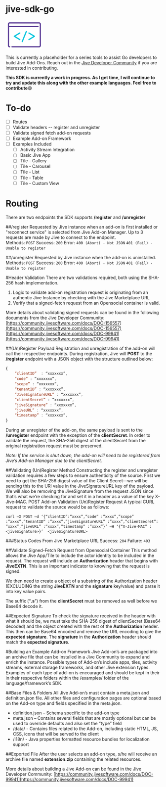 # jive-sdk-go
![Alt](/dev_logo.png "Jive Developer Logo")

This is currently a placeholder for a series tools to assist Go developers to build Jive Add-Ons. Reach out in the [Jive Developer Community](community.jivesoftware.com/community/developer) if you are interested in contributing.

**This SDK is currently a work in progress.  As I get time, I will continue to try and update this along with the other example languages. Feel free to contribute**:smile:

# To-do
- [ ] Routes
- [ ] Validate headers -- register and unregister
- [ ] Validate signed fetch add-on requests
- [ ] Example Add-on Framework
- [ ] Examples Included
  - [ ] Activity Stream Integration
  - [ ] Basic Jive App
  - [ ] Tile - Gallery
  - [ ] Tile - Carousel
  - [ ] Tile - List
  - [ ] Tile - Table
  - [ ] Tile - Custom View

# Routing
There are two endpoints the SDK supports **/register** and **/unregister**

##/register
Requested by Jive instance when an add-on is first installed or "reconnect service" is selected from Jive Add-on Manager. Up to 3 requests are made by Jive to connect to the endpoint.  
Methods: `POST`
Success: `200`
Error:
  `400 (Abort) - Not JSON`
  `401 (Fail) - Unable to register`

##/unregister
Requested by Jive instance when the add-on is uninstalled.
Methods: `POST`
Success: `200`
Error:
  `400 (Abort) - Not JSON`
  `401 (Fail) - Unable to register`

#Header Validation
There are two validations required, both using the SHA-256 hash implementation.
1. Logic to validate add-on registration request is originating from an authentic Jive Instance by checking with the Jive Marketplace URL
2. Verify that a signed-fetch request from an Opensocial container is valid.

More details about validating signed requests can be found in the following documents from the Jive Developer Community:
[https://community.jivesoftware.com/docs/DOC-156557](https://community.jivesoftware.com/docs/DOC-156557)
[https://community.jivesoftware.com/docs/DOC-99941](https://community.jivesoftware.com/docs/DOC-99941)

##(Un)Register Payload
Registration and unregistration of the add-on will call their respective endpoints. During registration, Jive will **POST** to the **/register** endpoint with a JSON object with the structure outlined below:

```javascript
{
	“clientID”  : “xxxxxxx”,
	“code” : “xxxxxxx”,
	“scope” : “xxxxxxx”,
	“tenantID” : “xxxxxxx”,
	“JiveSignatureURL” : “xxxxxxx”,
	“clientSecret” : “xxxxxxx”,
	“jiveSignature” : “xxxxxxx”,
	“jiveURL” : “xxxxxxx”,
	“timestamp” : “xxxxxxx”,
}
```

During an unregister of the add-on, the same payload is sent to the **/unregister** endpoint with the exception of the **clientSecret**. In order to validate the request, the SHA-256 digest of the clientSecret from the original registration request must be preserved.

*Note: If the service is shut down, the add-on will need to be registered from Jive’s Add-on Manager due to the clientSecret.*

##Validating (Un)Register Method
Constructing the register and unregister validation requires a few steps to ensure authenticity of the source. First we need to get the SHA-256 digest value of the Client Secret—we will be sending this to the URI value in the JiveSignatureURL key of the payload. We will also be removing the JiveSignature from the request JSON since that’s what we’re checking for and set it in a header as a value of the key X-Jive-MAC.
POST Add-on Validation (Un)Register Request
A typical CURL request to validate the source would be as follows:
```
curl –X POST –d ‘{“clientID”:”xxxx”,”code” :”xxxx”,”scope” :”xxxx”,”tenantID” :”xxxx”,”jiveSignatureURL” :”xxxx”,”clientSecret”: ”xxxx”,”jiveURL” :”xxxx”,”timestamp” :”xxxx”}’ –H ‘{“X-Jive-MAC” : <jiveSignature>}’  <jiveSignatureURL>
```

###Status Codes From Jive Marketplace URL
Success: `204`
Failure: `403`

##Validate Signed-Fetch Request from Opensocial Container
This method allows the Jive App/Tile to include the actor identity to be included in the request. The request will include an **Authorization** header that begins with **JiveEXTN**. This is an important indicator to knowing that the request is signed.

We then need to create a object of a substring of the Authorization header (EXCLUDING the string **JiveEXTN** and the **signature** key/value) and parse it into key value pairs.

The suffix (“**.s**”) from the **clientSecret** must be removed as well before we Base64 decode it.

##Expected Signature
To check the signature received in the header with what it should be, we must take the SHA-256 digest of clientSecret (Base64 decoded) and the object created with the rest of the **Authorization** header. This then can be Base64 encoded and remove the URL encoding to give the **expected signature**. The **signature** in the **Authorization** header should match the **expected signature**.

#Building an Example Add-on Framework
Jive Add-on’s are packaged into an archive file that can be installed in a Jive Community to expand and enrich the instance. Possible types of Add-on’s include apps, tiles, activity streams, external storage frameworks, and other Jive extension types. Examples of each type of add-on is encouraged and should be kept in their in their respective folders within the /examples/ folder of the language/framework’s SDK.

##Base Files & Folders
All Jive Add-on’s must contain a meta.json and definition.json file. All other files and configuration pages are optional based on the Add-on type and fields specified in the meta.json.
- definition.json – Schema specific to the add-on type
- meta.json – Contains several fields that are mostly optional but can be used to override defaults and also set the “type” field
- /data/ - Contains files related to the Add-on, including static HTML, JS, CSS, icons that will be served to the client
- /l18n/ - Java properties formatted resource bundles for localization support

##Exported File
After the user selects an add-on type, s/he will receive an archive file named **extension.zip** containing the related resources.

More details about building a Jive Add-on can be found in the Jive Developer Community:
[https://community.jivesoftware.com/docs/DOC-99941](https://community.jivesoftware.com/docs/DOC-99941)

